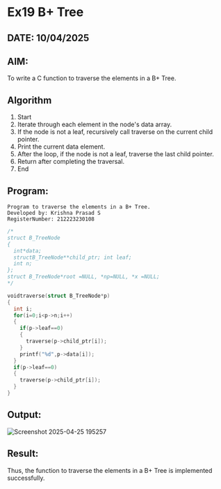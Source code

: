 # Ex19 B+ Tree
## DATE: 10/04/2025
## AIM:
To write a C function to traverse the elements in a B+ Tree.

## Algorithm
1. Start 
2. Iterate through each element in the node's data array. 
3. If the node is not a leaf, recursively call traverse on the current child pointer. 
4. Print the current data element. 
5. After the loop, if the node is not a leaf, traverse the last child pointer. 
6. Return after completing the traversal. 
7. End 

## Program:
```
Program to traverse the elements in a B+ Tree.
Developed by: Krishna Prasad S
RegisterNumber: 212223230108
```
```c
/*
struct B_TreeNode
{
  int*data;
  structB_TreeNode**child_ptr; int leaf;
  int n;
};
struct B_TreeNode*root =NULL, *np=NULL, *x =NULL;
*/

voidtraverse(struct B_TreeNode*p)
{
  int i;
  for(i=0;i<p->n;i++)
  {
    if(p->leaf==0)
    {
      traverse(p->child_ptr[i]);
    }
    printf("%d",p->data[i]);
  }
  if(p->leaf==0)
  {
    traverse(p->child_ptr[i]);
  }
}
```
## Output:

![Screenshot 2025-04-25 195257](https://github.com/user-attachments/assets/c90fc149-727e-40b7-ab34-c067ba92f34c)


## Result:
Thus, the function to traverse the elements in a B+ Tree is implemented successfully.
